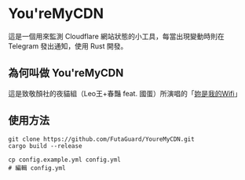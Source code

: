 # You'reMyCDN
這是一個用來監測 Cloudflare 網站狀態的小工具，每當出現變動時則在 Telegram 發出通知，使用 Rust 開發。

## 為何叫做 You'reMyCDN
這是致敬顏社的夜貓組（Leo王+春豔 feat. 國蛋）所演唱的「[妳是我的Wifi](https://www.youtube.com/watch?v=96KZZhIFIAs)」

## 使用方法
```shell
git clone https://github.com/FutaGuard/YoureMyCDN.git
cargo build --release

cp config.example.yml config.yml
# 編輯 config.yml
```